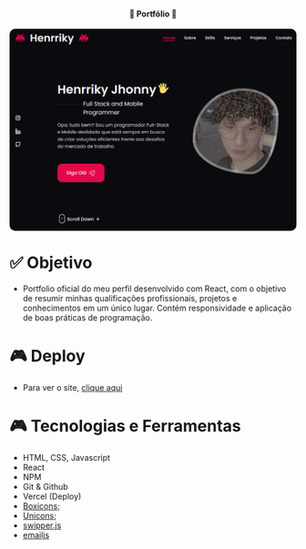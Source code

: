 <h4 align="center"> 
	🚀 Portfólio 🚀
</h4>

<p align="center" style="display: flex; align-items: flex-start; justify-content: center">
  <img alt="versão 1 do projeto" title="#portfolio" src=".github/capa.PNG" style="border-radius: 10px">
</p>  

# ✅ Objetivo

- Portfolio oficial do meu perfil desenvolvido com React, com o objetivo de resumir minhas qualificações profissionais, projetos e conhecimentos em um único lugar. Contém responsividade e aplicação de boas práticas de programação.


# 🎮 Deploy

- Para ver o site, [clique aqui](https://portfolio-react-sass-tawny.vercel.app)

# 🎮 Tecnologias e Ferramentas

- HTML, CSS, Javascript
- React
- NPM
- Git & Github
- Vercel (Deploy)
- [Boxicons](https://boxicons.com/usage);
- [Unicons](https://iconscout.com/unicons);
- [swipper.js](https://swiperjs.com/)
- [emailjs](https://www.emailjs.com/)

